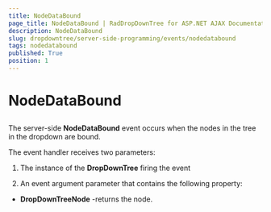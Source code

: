```yaml
---
title: NodeDataBound
page_title: NodeDataBound | RadDropDownTree for ASP.NET AJAX Documentation
description: NodeDataBound
slug: dropdowntree/server-side-programming/events/nodedatabound
tags: nodedatabound
published: True
position: 1
---
```


# NodeDataBound



## 

The server-side **NodeDataBound** event occurs when the nodes in the tree in the dropdown are bound.

The event handler receives two parameters:

1. The instance of the **DropDownTree** firing the event

1. An event argument parameter that contains the following property:

* **DropDownTreeNode** -returns the node.

